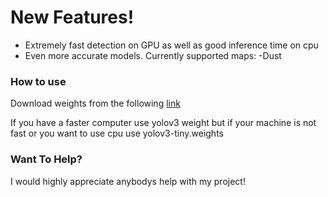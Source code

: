 # New Features!

  - Extremely fast detection on GPU as well as good inference time on cpu 
  - Even more accurate models.
  Currently supported maps:
   -Dust
### How to use

Download weights from the following [link](https://drive.google.com/drive/folders/10QvwT857wyShDlkZ9JWOJ1FGrL963OCU?usp=sharing)

If you have a faster computer use yolov3 weight but if your machine is not fast or you want to use cpu use yolov3-tiny.weights
### Want To Help?

I would highly appreciate anybodys help with my project!
